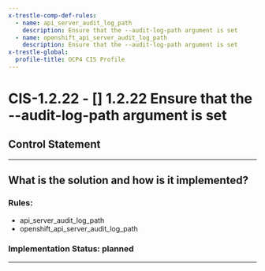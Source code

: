 ```yaml
---
x-trestle-comp-def-rules:
  - name: api_server_audit_log_path
    description: Ensure that the --audit-log-path argument is set
  - name: openshift_api_server_audit_log_path
    description: Ensure that the --audit-log-path argument is set
x-trestle-global:
  profile-title: OCP4 CIS Profile
---
```


# CIS-1.2.22 - \[\] 1.2.22 Ensure that the --audit-log-path argument is set

## Control Statement

______________________________________________________________________

## What is the solution and how is it implemented?

<!-- For implementation status enter one of: implemented, partial, planned, alternative, not-applicable -->

<!-- Note that the list of rules under ### Rules: is read-only and changes will not be captured after assembly to JSON -->

<!-- Enter possible prose for implementation response at the control level here, after this comment -->

### Rules:

  - api_server_audit_log_path
  - openshift_api_server_audit_log_path

### Implementation Status: planned

______________________________________________________________________

